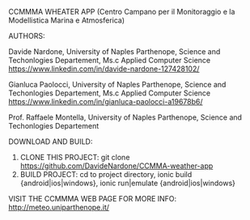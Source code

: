 CCMMMA WHEATER APP (Centro Campano per il Monitoraggio e la Modellistica Marina e Atmosferica)

AUTHORS:

  Davide Nardone, University of Naples Parthenope, Science and Techonlogies Departement, Ms.c Applied Computer Science
  https://www.linkedin.com/in/davide-nardone-127428102/
  
  Gianluca Paolocci, University of Naples Parthenope, Science and Techonlogies Departement, Ms.c Applied Computer Science
  https://www.linkedin.com/in/gianluca-paolocci-a19678b6/
  
  Prof. Raffaele Montella, University of Naples Parthenope, Science and Techonlogies Departement

DOWNLOAD AND BUILD:
  1. CLONE THIS PROJECT: git clone https://github.com/DavideNardone/CCMMA-weather-app
  2. BUILD PROJECT: cd to project directory, ionic build {android|ios|windows}, ionic run|emulate {android|ios|windows}

VISIT THE CCMMMA WEB PAGE FOR MORE INFO:
  http://meteo.uniparthenope.it/


